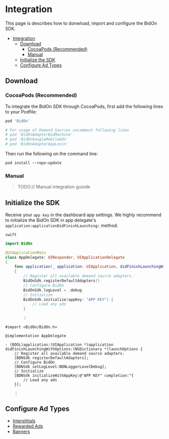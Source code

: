 # Integration

This page is describes how to donwload, import and configure the BidOn SDK. 

- [Integration](#integration)
  - [Download](#download)
    - [CocoaPods (Recommended)](#cocoapods-recommended)
    - [Manual](#manual)
  - [Initialize the SDK](#initialize-the-sdk)
  - [Configure Ad Types](#configure-ad-types)
  
## Download 

### CocoaPods (Recommended)

To integrate the BidOn SDK through CocoaPods, first add the following lines to your Podfile:

``` ruby
pod 'BidOn'

# For usage of Demand Sources uncomment following lines
# pod 'BidOnAdapterBidMachine'
# pod 'BidOnGoogleMobileAds'
# pod 'BidOnAdapterAppLovin'

```

Then run the following on the command line:

``` ruby
pod install --repo-update
```

### Manual

> TODO:// Manual integration guiode

## Initialize the SDK

Receive your `app key` in the dashboard app settings. We highly recommend to initialize the BidOn SDK in app delegate's `application:applicationDidFinishLaunching:` method. 

`swift`
```swift
import BidOn

@UIApplicationMain
class AppDelegate: UIResponder, UIApplicationDelegate
{
    func application(_ application: UIApplication, didFinishLaunchingWithOptions launchOptions: [UIApplication.LaunchOptionsKey: Any]?) -> Bool
    {
        // Register all available demand source adapters.
        BidOnSdk.registerDefaultAdapters()    
        // Configure BidOn
        BidOnSdk.logLevel = .debug
        // Initialize
        BidOnSdk.initialize(appKey: "APP KEY") {
            // Load any ads
        }

        ⋮
```

```obj-c
#import <BidOn/BidOn.h>

@implementation AppDelegate

- (BOOL)application:(UIApplication *)application didFinishLaunchingWithOptions:(NSDictionary *)launchOptions {
    // Register all available demand source adapters.
    [BDNSdk registerDefaultAdapters];
    // Configure BidOn
    [BDNSdk setLogLevel:BDNLoggerLevelDebug];
    // Initialize
    [BDNSdk initializeWithAppKey:@"APP KEY" completion:^{
        // Load any ads
    }];

    ⋮
```

## Configure Ad Types

- [Interstitials](/docs/ad-formats/interstitials.md)
- [Rewarded Ads](/docs/ad-formats/rewarded.md)
- [Banners](/docs/ad-formats/banners.md)